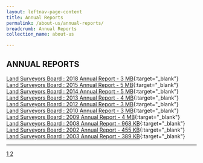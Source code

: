 ```yaml
---
layout: leftnav-page-content
title: Annual Reports
permalink: /about-us/annual-reports/
breadcrumb: Annual Reports
collection_name: about-us

---
```


ANNUAL REPORTS
---

[Land Surveyors Board : 2018 Annual Report - 3 MB](/files/LSBAnnualReport2018-Approved.pdf){:target="_blank"} <br>
[Land Surveyors Board : 2015 Annual Report - 5 MB](/files/LSBAnnualReport2015.pdf){:target="_blank"} <br>
[Land Surveyors Board : 2014 Annual Report - 5 MB](/files/LSBAnnualReport2014.pdf){:target="_blank"} <br>
[Land Surveyors Board : 2013 Annual Report - 4 MB](/files/LSBAnnualReport2013.pdf){:target="_blank"} <br>
[Land Surveyors Board : 2012 Annual Report - 3 MB](/files/LSBAnnualReport2012.pdf){:target="_blank"} <br>
[Land Surveyors Board : 2010 Annual Report - 3 MB](/files/LSBAnnualReport2010.pdf){:target="_blank"} <br>
[Land Surveyors Board : 2009 Annual Report - 4 MB](/files/LSBAnnualReport2009.pdf){:target="_blank"} <br>
[Land Surveyors Board : 2008 Annual Report - 968 KB](/files/LSBAnnualReport2008.pdf){:target="_blank"} <br>
[Land Surveyors Board : 2002 Annual Report - 455 KB](/files/LSBAnnualReport2002.pdf){:target="_blank"} <br>
[Land Surveyors Board : 2003 Annual Report - 389 KB](/files/LSBAnnualReport2003.pdf){:target="_blank"} <br>

---

<div class="pagination">
    <a class="pagination disabled" href="#">1 </a>
    <a href="https://mlaw-lsb-staging.netlify.com/about-us/annual-reports-2/">2 </a>
 </div>
